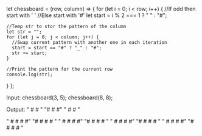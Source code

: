 let chessboard = (row, column) => {
  for (let i = 0; i < row; i++) {
    //If odd then start with ' '
    //Else start with '#'
    let start = i % 2 === 1 ? " " : "#";

    //Temp str to stor the pattern of the column
    let str = "";
    for (let j = 0; j < column; j++) {
      //Swap current pattern with another one in each iteration
      start = start == "#" ? "_" : "#";
      str += start;
    }

    //Print the pattern for the current row
    console.log(str);
  }
};



Input:
chessboard(3, 5);
chessboard(8, 8);

Output:
" # # "
"# # #"
" # # "

" # # # #"
"# # # # "
" # # # #"
"# # # # "
" # # # #"
"# # # # "
" # # # #"
"# # # # "
